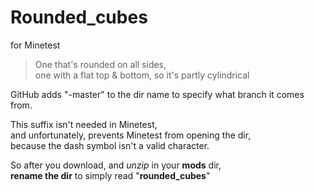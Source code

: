 # Rounded_cubes
for Minetest

>One that's rounded on all sides,  
>one with a flat top & bottom, so it's partly cylindrical


GitHub adds  "-master" to the dir name to specify what branch it comes from.  

This suffix isn't needed in Minetest,  
and unfortunately, prevents Minetest from opening the dir,  
because the dash symbol isn't a valid character.  

So after you download, and *unzip* in your **mods** dir,  
**rename the dir** to simply read "**rounded_cubes**"
